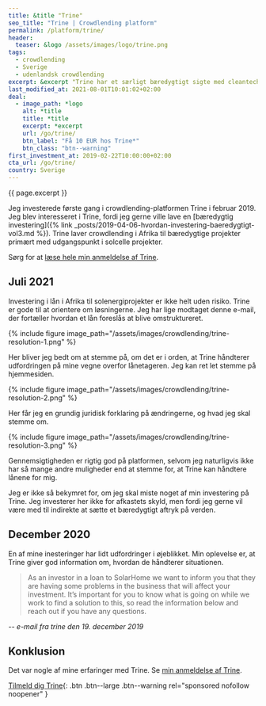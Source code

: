 ```yaml
---
title: &title "Trine"
seo_title: "Trine | Crowdlending platform"
permalink: /platform/trine/
header:
  teaser: &logo /assets/images/logo/trine.png
tags:
  - crowdlending
  - Sverige
  - udenlandsk crowdlending
excerpt: &excerpt "Trine har et særligt bæredygtigt sigte med cleantech / clean energy og investerer i Afrika."
last_modified_at: 2021-08-01T10:01:02+02:00
deal:
  - image_path: *logo
    alt: *title
    title: *title
    excerpt: *excerpt
    url: /go/trine/
    btn_label: "Få 10 EUR hos Trine*"
    btn_class: "btn--warning"
first_investment_at: 2019-02-22T10:00:00+02:00
cta_url: /go/trine/
country: Sverige
---
```


{{ page.excerpt }}

Jeg investerede første gang i crowdlending-platformen Trine i februar 2019. Jeg blev interesseret i Trine, fordi jeg gerne ville lave en [bæredygtig investering]({% link _posts/2019-04-06-hvordan-investering-baeredygtigt-vol3.md %}). Trine laver crowdlending i Afrika til bæredygtige projekter primært med udgangspunkt i solcelle projekter.

Sørg for at [læse hele min anmeldelse af Trine](/trine-anmeldelse/).

## Juli 2021

Investering i lån i Afrika til solenergiprojekter er ikke helt uden risiko. Trine er gode til at orientere om løsningerne. Jeg har lige modtaget denne e-mail, der fortæller hvordan et lån foreslås at blive omstruktureret.

{% include figure image_path="/assets/images/crowdlending/trine-resolution-1.png" %}

Her bliver jeg bedt om at stemme på, om det er i orden, at Trine håndterer udfordringen på mine vegne overfor lånetageren. Jeg kan ret let stemme på hjemmesiden.

{% include figure image_path="/assets/images/crowdlending/trine-resolution-2.png" %}

Her får jeg en grundig juridisk forklaring på ændringerne, og hvad jeg skal stemme om.

{% include figure image_path="/assets/images/crowdlending/trine-resolution-3.png" %}

Gennemsigtigheden er rigtig god på platformen, selvom jeg naturligvis ikke har så mange andre muligheder end at stemme for, at Trine kan håndtere lånene for mig.

Jeg er ikke så bekymret for, om jeg skal miste noget af min investering på Trine. Jeg investerer her ikke for afkastets skyld, men fordi jeg gerne vil være med til indirekte at sætte et bæredygtigt aftryk på verden.

## December 2020

En af mine inesteringer har lidt udfordringer i øjeblikket. Min oplevelse er, at Trine giver god information om, hvordan de håndterer situationen.

> As an investor in a loan to SolarHome we want to inform you that they are having some problems in the business that will affect your investment. It’s important for you to know what is going on while we work to find a solution to this, so read the information below and reach out if you have any questions.

<cite>-- e-mail fra trine den 19. december 2019</cite>

## Konklusion

Det var nogle af mine erfaringer med Trine. Se [min anmeldelse af Trine](/trine-anmeldelse/).

[Tilmeld dig Trine](/go/trine/){: .btn .btn--large .btn--warning rel="sponsored nofollow noopener" }
